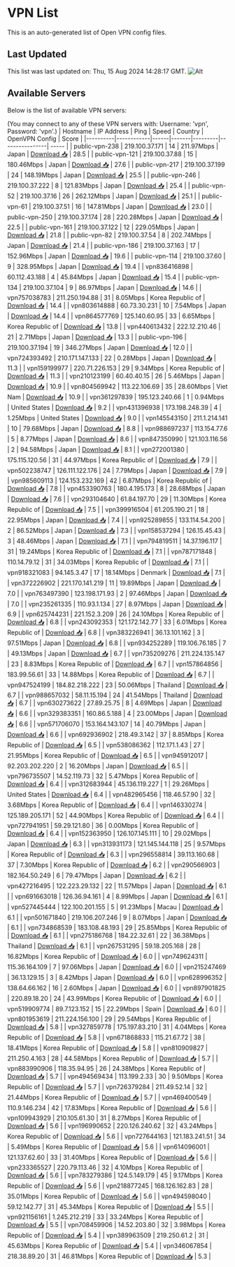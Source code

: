 # VPN List

This is an auto-generated list of Open VPN config files.

## Last Updated

This list was last updated on: Thu, 15 Aug 2024 14:28:17 GMT.
![Alt](https://repobeats.axiom.co/api/embed/186b98318ef1479477931607c1ad7d823f12451f.svg "Repobeats analytics image")

## Available Servers

Below is the list of available VPN servers:

(You may connect to any of these VPN servers with: Username: 'vpn', Password: 'vpn'.)
| Hostname | IP Address | Ping | Speed | Country | OpenVPN Config | Score |
|----------|------------|------|-------|---------|----------------| ----- |
| public-vpn-238 | 219.100.37.171 | 14 | 211.97Mbps | Japan | [Download 📥](./configs/server_0_JP.ovpn) | 28.5 |
| public-vpn-121 | 219.100.37.88 | 15 | 180.46Mbps | Japan | [Download 📥](./configs/server_1_JP.ovpn) | 27.6 |
| public-vpn-217 | 219.100.37.199 | 24 | 148.19Mbps | Japan | [Download 📥](./configs/server_2_JP.ovpn) | 25.5 |
| public-vpn-246 | 219.100.37.222 | 8 | 121.83Mbps | Japan | [Download 📥](./configs/server_3_JP.ovpn) | 25.4 |
| public-vpn-52 | 219.100.37.16 | 26 | 262.12Mbps | Japan | [Download 📥](./configs/server_4_JP.ovpn) | 25.1 |
| public-vpn-61 | 219.100.37.51 | 16 | 147.81Mbps | Japan | [Download 📥](./configs/server_5_JP.ovpn) | 23.0 |
| public-vpn-250 | 219.100.37.174 | 28 | 220.28Mbps | Japan | [Download 📥](./configs/server_6_JP.ovpn) | 22.5 |
| public-vpn-161 | 219.100.37.122 | 12 | 229.05Mbps | Japan | [Download 📥](./configs/server_7_JP.ovpn) | 21.8 |
| public-vpn-82 | 219.100.37.54 | 8 | 202.74Mbps | Japan | [Download 📥](./configs/server_8_JP.ovpn) | 21.4 |
| public-vpn-186 | 219.100.37.163 | 17 | 152.96Mbps | Japan | [Download 📥](./configs/server_9_JP.ovpn) | 19.6 |
| public-vpn-114 | 219.100.37.60 | 9 | 328.95Mbps | Japan | [Download 📥](./configs/server_10_JP.ovpn) | 19.4 |
| vpn836416898 | 60.112.43.188 | 4 | 45.84Mbps | Japan | [Download 📥](./configs/server_11_JP.ovpn) | 15.4 |
| public-vpn-134 | 219.100.37.104 | 9 | 86.97Mbps | Japan | [Download 📥](./configs/server_12_JP.ovpn) | 14.6 |
| vpn757038783 | 211.250.194.88 | 31 | 8.05Mbps | Korea Republic of | [Download 📥](./configs/server_13_KR.ovpn) | 14.4 |
| vpn803614888 | 60.73.30.231 | 10 | 7.54Mbps | Japan | [Download 📥](./configs/server_14_JP.ovpn) | 14.4 |
| vpn864577769 | 125.140.60.95 | 33 | 6.65Mbps | Korea Republic of | [Download 📥](./configs/server_15_KR.ovpn) | 13.8 |
| vpn440613432 | 222.12.210.46 | 21 | 2.71Mbps | Japan | [Download 📥](./configs/server_16_JP.ovpn) | 13.3 |
| public-vpn-196 | 219.100.37.194 | 19 | 346.27Mbps | Japan | [Download 📥](./configs/server_17_JP.ovpn) | 12.0 |
| vpn724393492 | 210.171.147.133 | 22 | 0.28Mbps | Japan | [Download 📥](./configs/server_18_JP.ovpn) | 11.3 |
| vpn159199977 | 220.71.226.153 | 29 | 9.34Mbps | Korea Republic of | [Download 📥](./configs/server_19_KR.ovpn) | 11.3 |
| vpn210123199 | 60.40.40.15 | 26 | 5.46Mbps | Japan | [Download 📥](./configs/server_20_JP.ovpn) | 10.9 |
| vpn804569942 | 113.22.106.69 | 35 | 28.60Mbps | Viet Nam | [Download 📥](./configs/server_21_VN.ovpn) | 10.9 |
| vpn361297839 | 195.123.240.66 | 1 | 0.94Mbps | United States | [Download 📥](./configs/server_22_US.ovpn) | 9.2 |
| vpn431396938 | 173.198.248.39 | 4 | 1.25Mbps | United States | [Download 📥](./configs/server_23_US.ovpn) | 9.0 |
| vpn145543150 | 211.1.214.141 | 10 | 79.68Mbps | Japan | [Download 📥](./configs/server_24_JP.ovpn) | 8.8 |
| vpn988697237 | 113.154.77.6 | 5 | 8.77Mbps | Japan | [Download 📥](./configs/server_25_JP.ovpn) | 8.6 |
| vpn847350990 | 121.103.116.56 | 2 | 94.58Mbps | Japan | [Download 📥](./configs/server_26_JP.ovpn) | 8.1 |
| vpn272001380 | 175.115.120.56 | 31 | 44.97Mbps | Korea Republic of | [Download 📥](./configs/server_27_KR.ovpn) | 7.9 |
| vpn502238747 | 126.111.122.176 | 24 | 7.79Mbps | Japan | [Download 📥](./configs/server_28_JP.ovpn) | 7.9 |
| vpn985609113 | 124.153.232.169 | 42 | 6.87Mbps | Korea Republic of | [Download 📥](./configs/server_29_KR.ovpn) | 7.8 |
| vpn453390763 | 180.4.195.173 | 8 | 28.68Mbps | Japan | [Download 📥](./configs/server_30_JP.ovpn) | 7.6 |
| vpn293104640 | 61.84.197.70 | 29 | 11.30Mbps | Korea Republic of | [Download 📥](./configs/server_31_KR.ovpn) | 7.5 |
| vpn399916504 | 61.205.190.21 | 18 | 22.95Mbps | Japan | [Download 📥](./configs/server_32_JP.ovpn) | 7.4 |
| vpn925289855 | 133.114.54.200 | 2 | 86.52Mbps | Japan | [Download 📥](./configs/server_33_JP.ovpn) | 7.3 |
| vpn158537294 | 126.15.45.43 | 3 | 48.46Mbps | Japan | [Download 📥](./configs/server_34_JP.ovpn) | 7.1 |
| vpn794819511 | 14.37.196.117 | 31 | 19.24Mbps | Korea Republic of | [Download 📥](./configs/server_35_KR.ovpn) | 7.1 |
| vpn787171848 | 110.14.79.12 | 31 | 34.03Mbps | Korea Republic of | [Download 📥](./configs/server_36_KR.ovpn) | 7.1 |
| vpn918321083 | 94.145.3.47 | 17 | 18.14Mbps | Denmark | [Download 📥](./configs/server_37_DK.ovpn) | 7.1 |
| vpn372226902 | 221.170.141.219 | 11 | 19.89Mbps | Japan | [Download 📥](./configs/server_38_JP.ovpn) | 7.0 |
| vpn763497390 | 123.198.171.93 | 2 | 97.46Mbps | Japan | [Download 📥](./configs/server_39_JP.ovpn) | 7.0 |
| vpn235261335 | 110.93.1.134 | 27 | 8.97Mbps | Japan | [Download 📥](./configs/server_40_JP.ovpn) | 6.9 |
| vpn625744231 | 221.152.3.209 | 26 | 24.10Mbps | Korea Republic of | [Download 📥](./configs/server_41_KR.ovpn) | 6.8 |
| vpn243092353 | 121.172.142.77 | 33 | 6.01Mbps | Korea Republic of | [Download 📥](./configs/server_42_KR.ovpn) | 6.8 |
| vpn383226941 | 36.13.101.162 | 3 | 97.51Mbps | Japan | [Download 📥](./configs/server_43_JP.ovpn) | 6.8 |
| vpn934252289 | 119.106.76.185 | 7 | 49.13Mbps | Japan | [Download 📥](./configs/server_44_JP.ovpn) | 6.7 |
| vpn735209276 | 211.224.135.147 | 23 | 8.83Mbps | Korea Republic of | [Download 📥](./configs/server_45_KR.ovpn) | 6.7 |
| vpn157864856 | 183.99.56.61 | 33 | 14.88Mbps | Korea Republic of | [Download 📥](./configs/server_46_KR.ovpn) | 6.7 |
| vpn947524199 | 184.82.218.222 | 23 | 50.06Mbps | Thailand | [Download 📥](./configs/server_47_TH.ovpn) | 6.7 |
| vpn988657032 | 58.11.15.194 | 24 | 41.54Mbps | Thailand | [Download 📥](./configs/server_48_TH.ovpn) | 6.7 |
| vpn630273622 | 27.89.25.75 | 8 | 4.69Mbps | Japan | [Download 📥](./configs/server_49_JP.ovpn) | 6.6 |
| vpn329383351 | 160.86.5.188 | 4 | 23.00Mbps | Japan | [Download 📥](./configs/server_50_JP.ovpn) | 6.6 |
| vpn571706070 | 153.164.143.107 | 14 | 40.79Mbps | Japan | [Download 📥](./configs/server_51_JP.ovpn) | 6.6 |
| vpn692936902 | 218.49.3.142 | 37 | 8.85Mbps | Korea Republic of | [Download 📥](./configs/server_52_KR.ovpn) | 6.5 |
| vpn538086362 | 112.171.1.43 | 27 | 21.95Mbps | Korea Republic of | [Download 📥](./configs/server_53_KR.ovpn) | 6.5 |
| vpn945912017 | 92.203.202.220 | 2 | 16.20Mbps | Japan | [Download 📥](./configs/server_54_JP.ovpn) | 6.5 |
| vpn796735507 | 14.52.119.73 | 32 | 5.47Mbps | Korea Republic of | [Download 📥](./configs/server_55_KR.ovpn) | 6.4 |
| vpn312683944 | 45.136.119.227 | 1 | 29.26Mbps | United States | [Download 📥](./configs/server_56_US.ovpn) | 6.4 |
| vpn482965456 | 118.46.57.90 | 32 | 3.68Mbps | Korea Republic of | [Download 📥](./configs/server_57_KR.ovpn) | 6.4 |
| vpn146330274 | 125.189.205.171 | 52 | 44.90Mbps | Korea Republic of | [Download 📥](./configs/server_58_KR.ovpn) | 6.4 |
| vpn727941951 | 59.29.121.80 | 36 | 0.00Mbps | Korea Republic of | [Download 📥](./configs/server_59_KR.ovpn) | 6.4 |
| vpn152363950 | 126.107.145.111 | 10 | 29.02Mbps | Japan | [Download 📥](./configs/server_60_JP.ovpn) | 6.3 |
| vpn313931173 | 121.145.144.118 | 25 | 9.57Mbps | Korea Republic of | [Download 📥](./configs/server_61_KR.ovpn) | 6.3 |
| vpn296558814 | 39.113.160.68 | 37 | 7.30Mbps | Korea Republic of | [Download 📥](./configs/server_62_KR.ovpn) | 6.2 |
| vpn290566903 | 182.164.50.249 | 6 | 79.47Mbps | Japan | [Download 📥](./configs/server_63_JP.ovpn) | 6.2 |
| vpn427216495 | 122.223.29.132 | 22 | 11.57Mbps | Japan | [Download 📥](./configs/server_64_JP.ovpn) | 6.1 |
| vpn691663018 | 126.36.94.161 | 4 | 8.99Mbps | Japan | [Download 📥](./configs/server_65_JP.ovpn) | 6.1 |
| vpn527445444 | 122.100.201.155 | 5 | 91.23Mbps | Macau | [Download 📥](./configs/server_66_MO.ovpn) | 6.1 |
| vpn501671840 | 219.106.207.246 | 9 | 8.07Mbps | Japan | [Download 📥](./configs/server_67_JP.ovpn) | 6.1 |
| vpn734868539 | 183.108.48.193 | 29 | 25.85Mbps | Korea Republic of | [Download 📥](./configs/server_68_KR.ovpn) | 6.1 |
| vpn275186768 | 184.22.32.61 | 22 | 36.38Mbps | Thailand | [Download 📥](./configs/server_69_TH.ovpn) | 6.1 |
| vpn267531295 | 59.18.205.168 | 28 | 16.82Mbps | Korea Republic of | [Download 📥](./configs/server_70_KR.ovpn) | 6.0 |
| vpn749624311 | 115.36.164.109 | 7 | 97.06Mbps | Japan | [Download 📥](./configs/server_71_JP.ovpn) | 6.0 |
| vpn215247469 | 36.13.129.15 | 3 | 8.42Mbps | Japan | [Download 📥](./configs/server_72_JP.ovpn) | 6.0 |
| vpn628996352 | 138.64.66.162 | 16 | 2.60Mbps | Japan | [Download 📥](./configs/server_73_JP.ovpn) | 6.0 |
| vpn897901825 | 220.89.18.20 | 24 | 43.99Mbps | Korea Republic of | [Download 📥](./configs/server_74_KR.ovpn) | 6.0 |
| vpn519909774 | 89.7.123.152 | 15 | 22.29Mbps | Spain | [Download 📥](./configs/server_75_ES.ovpn) | 6.0 |
| vpn801953619 | 211.224.156.100 | 29 | 29.54Mbps | Korea Republic of | [Download 📥](./configs/server_76_KR.ovpn) | 5.8 |
| vpn327859778 | 175.197.83.210 | 31 | 4.04Mbps | Korea Republic of | [Download 📥](./configs/server_77_KR.ovpn) | 5.8 |
| vpn671868833 | 115.21.67.72 | 38 | 18.41Mbps | Korea Republic of | [Download 📥](./configs/server_78_KR.ovpn) | 5.8 |
| vpn810909827 | 211.250.4.163 | 28 | 44.58Mbps | Korea Republic of | [Download 📥](./configs/server_79_KR.ovpn) | 5.7 |
| vpn883990906 | 118.35.94.95 | 26 | 24.38Mbps | Korea Republic of | [Download 📥](./configs/server_80_KR.ovpn) | 5.7 |
| vpn494569434 | 113.199.2.33 | 30 | 9.50Mbps | Korea Republic of | [Download 📥](./configs/server_81_KR.ovpn) | 5.7 |
| vpn726379284 | 211.49.52.14 | 32 | 21.44Mbps | Korea Republic of | [Download 📥](./configs/server_82_KR.ovpn) | 5.7 |
| vpn469400549 | 110.9.146.234 | 42 | 17.83Mbps | Korea Republic of | [Download 📥](./configs/server_83_KR.ovpn) | 5.6 |
| vpn109943929 | 210.105.61.30 | 31 | 8.27Mbps | Korea Republic of | [Download 📥](./configs/server_84_KR.ovpn) | 5.6 |
| vpn196990652 | 220.126.240.62 | 32 | 43.24Mbps | Korea Republic of | [Download 📥](./configs/server_85_KR.ovpn) | 5.6 |
| vpn727644163 | 121.183.241.51 | 34 | 5.49Mbps | Korea Republic of | [Download 📥](./configs/server_86_KR.ovpn) | 5.6 |
| vpn614096001 | 121.137.62.60 | 33 | 31.40Mbps | Korea Republic of | [Download 📥](./configs/server_87_KR.ovpn) | 5.6 |
| vpn233365527 | 220.79.113.46 | 32 | 4.10Mbps | Korea Republic of | [Download 📥](./configs/server_88_KR.ovpn) | 5.6 |
| vpn783279386 | 124.5.149.179 | 45 | 9.17Mbps | Korea Republic of | [Download 📥](./configs/server_89_KR.ovpn) | 5.6 |
| vpn218877245 | 168.126.162.83 | 28 | 35.01Mbps | Korea Republic of | [Download 📥](./configs/server_90_KR.ovpn) | 5.6 |
| vpn494598040 | 59.12.142.77 | 31 | 45.34Mbps | Korea Republic of | [Download 📥](./configs/server_91_KR.ovpn) | 5.5 |
| vpn921156161 | 1.245.212.219 | 33 | 33.24Mbps | Korea Republic of | [Download 📥](./configs/server_92_KR.ovpn) | 5.5 |
| vpn708459906 | 14.52.203.80 | 32 | 3.98Mbps | Korea Republic of | [Download 📥](./configs/server_93_KR.ovpn) | 5.4 |
| vpn389963509 | 219.250.61.2 | 31 | 45.63Mbps | Korea Republic of | [Download 📥](./configs/server_94_KR.ovpn) | 5.4 |
| vpn346067854 | 218.38.89.20 | 31 | 46.81Mbps | Korea Republic of | [Download 📥](./configs/server_95_KR.ovpn) | 5.3 |
